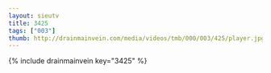 ```yaml
--- 
layout: sieutv
title: 3425
tags: ["003"]
thumb: http://drainmainvein.com/media/videos/tmb/000/003/425/player.jpg
---
```

{% include drainmainvein key="3425" %} 
